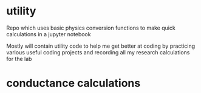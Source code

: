 # utility

Repo which uses basic physics conversion functions to make quick calculations in a jupyter notebook

Mostly will contain utility code to help me get better at coding by practicing various useful coding projects and recording 
all my research calculations for the lab

# conductance calculations

